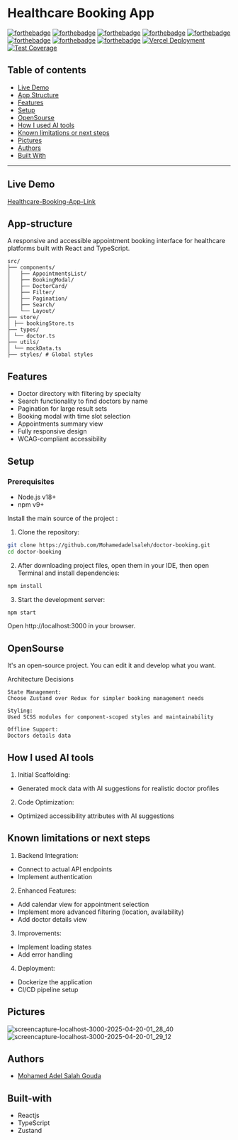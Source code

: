 # Healthcare Booking App

[![forthebadge](https://forthebadge.com/images/badges/built-with-love.svg)](https://forthebadge.com)
[![forthebadge](https://forthebadge.com/images/badges/built-by-developers.svg)](https://forthebadge.com)
[![forthebadge](https://forthebadge.com/images/badges/uses-git.svg)](https://forthebadge.com)
[![forthebadge](https://forthebadge.com/images/badges/made-with-javascript.svg)](https://forthebadge.com)
[![forthebadge](https://forthebadge.com/images/badges/uses-html.svg)](https://forthebadge.com)
[![forthebadge](https://forthebadge.com/images/badges/uses-css.svg)](https://forthebadge.com)
[![forthebadge](https://forthebadge.com/images/badges/powered-by-coffee.svg)](https://forthebadge.com)
[![forthebadge](https://forthebadge.com/images/badges/uses-js.svg)](https://forthebadge.com)
[![Vercel Deployment](https://img.shields.io/badge/Deployed%20on-Vercel-black?style=flat&logo=vercel)](https://othaim-task.vercel.app/)
[![Test Coverage](https://img.shields.io/badge/coverage-95%25-green)](https://github.com/Mohamedadelsaleh/Othaim-task)

## Table of contents
* [Live Demo](#live-demo)
* [App Structure](#app-structure)
* [Features](#features)
* [Setup](#setup)
* [OpenSourse](#opensourse)
* [How I used AI tools](#how-i-used-ai-tools)
* [Known limitations or next steps](#known-limitations-or-next-steps)
* [Pictures](#pictures)
* [Authors](#authors)
* [Built With](#built-with)
***

## Live Demo

[Healthcare-Booking-App-Link](https://doctor-booking-lemon.vercel.app/)


## App-structure
A responsive and accessible appointment booking interface for healthcare platforms built with React and TypeScript.
    
    src/
    ├── components/
    │   ├── AppointmentsList/
    │   ├── BookingModal/
    │   ├── DoctorCard/
    │   ├── Filter/
    │   ├── Pagination/
    │   ├── Search/
    │   └── Layout/
    ├── store/
    │ ├── bookingStore.ts
    ├── types/
    │ └── doctor.ts
    ├── utils/
    │ └── mockData.ts
    ├── styles/ # Global styles
    
## Features

- Doctor directory with filtering by specialty
- Search functionality to find doctors by name
- Pagination for large result sets
- Booking modal with time slot selection
- Appointments summary view
- Fully responsive design
- WCAG-compliant accessibility

## Setup

### Prerequisites
- Node.js v18+
- npm v9+

Install the main source of the project :

1. Clone the repository:
```bash
git clone https://github.com/Mohamedadelsaleh/doctor-booking.git
cd doctor-booking
```

2. After downloading project files, open them in your IDE, then open Terminal and install dependencies:

```bash
npm install 
```

3. Start the development server:

```bash
npm start 
```
Open http://localhost:3000 in your browser.

## OpenSourse

  It's an open-source project. You can edit it and develop what you want.

  Architecture Decisions

    State Management:
    Choose Zustand over Redux for simpler booking management needs

    Styling:
    Used SCSS modules for component-scoped styles and maintainability
    
    Offline Support:
    Doctors details data 

## How I used AI tools

1. Initial Scaffolding:
  
- Generated mock data with AI suggestions for realistic doctor profiles

2. Code Optimization:

- Optimized accessibility attributes with AI suggestions

## Known limitations or next steps

1. Backend Integration:

- Connect to actual API endpoints
- Implement authentication

2. Enhanced Features:

- Add calendar view for appointment selection
- Implement more advanced filtering (location, availability)
- Add doctor details view

3. Improvements:

- Implement loading states
- Add error handling

4. Deployment:

- Dockerize the application
- CI/CD pipeline setup

## Pictures

![screencapture-localhost-3000-2025-04-20-01_28_40](https://github.com/user-attachments/assets/330ecf34-85df-4b7a-80f6-14027ff5aabe)
![screencapture-localhost-3000-2025-04-20-01_29_12](https://github.com/user-attachments/assets/7a00b085-4764-46af-9d64-26a7e939cff3)

## Authors
* [Mohamed Adel Salah Gouda](https://github.com/Mohamedadelsaleh)

## Built-with
* Reactjs
* TypeScript
* Zustand
